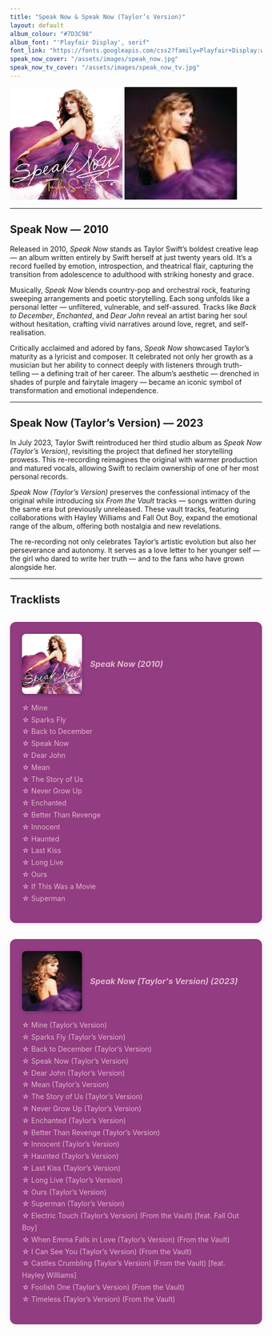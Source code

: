 ```yaml
---
title: "Speak Now & Speak Now (Taylor’s Version)"
layout: default
album_colour: "#7D3C98"
album_font: "'Playfair Display', serif"
font_link: "https://fonts.googleapis.com/css2?family=Playfair+Display:wght@400;700&display=swap"
speak_now_cover: "/assets/images/speak_now.jpg"
speak_now_tv_cover: "/assets/images/speak_now_tv.jpg"
---
```


<img src="../assets/images/speak_now.jpg" width="225" height="225" alt="Speak Now cover">
<img src="../assets/images/speak_now_tv.jpg" width="225" height="225" alt="Speak Now TV cover">

---

## Speak Now — 2010

Released in 2010, *Speak Now* stands as Taylor Swift’s boldest creative leap — an album written entirely by Swift herself at just twenty years old. It’s a record fuelled by emotion, introspection, and theatrical flair, capturing the transition from adolescence to adulthood with striking honesty and grace.  

Musically, *Speak Now* blends country-pop and orchestral rock, featuring sweeping arrangements and poetic storytelling. Each song unfolds like a personal letter — unfiltered, vulnerable, and self-assured. Tracks like *Back to December*, *Enchanted*, and *Dear John* reveal an artist baring her soul without hesitation, crafting vivid narratives around love, regret, and self-realisation.  

Critically acclaimed and adored by fans, *Speak Now* showcased Taylor’s maturity as a lyricist and composer. It celebrated not only her growth as a musician but her ability to connect deeply with listeners through truth-telling — a defining trait of her career. The album’s aesthetic — drenched in shades of purple and fairytale imagery — became an iconic symbol of transformation and emotional independence.

---

## Speak Now (Taylor’s Version) — 2023

In July 2023, Taylor Swift reintroduced her third studio album as *Speak Now (Taylor’s Version)*, revisiting the project that defined her storytelling prowess. This re-recording reimagines the original with warmer production and matured vocals, allowing Swift to reclaim ownership of one of her most personal records.  

*Speak Now (Taylor’s Version)* preserves the confessional intimacy of the original while introducing six *From the Vault* tracks — songs written during the same era but previously unreleased. These vault tracks, featuring collaborations with Hayley Williams and Fall Out Boy, expand the emotional range of the album, offering both nostalgia and new revelations.  

The re-recording not only celebrates Taylor’s artistic evolution but also her perseverance and autonomy. It serves as a love letter to her younger self — the girl who dared to write her truth — and to the fans who have grown alongside her.

---

## Tracklists

<div class="tracklist-container">
  
  <div class="tracklist">
    <div class="album-header">
   <img src="../assets/images/speak_now.jpg" alt="Speak Now album cover" class="mini-cover">
    <h3><em>Speak Now (2010)</em></h3>
</div>
    <ul>
      <li>Mine</li>
      <li>Sparks Fly</li>
      <li>Back to December</li>
      <li>Speak Now</li>
      <li>Dear John</li>
      <li>Mean</li>
      <li>The Story of Us</li>
      <li>Never Grow Up</li>
      <li>Enchanted</li>
      <li>Better Than Revenge</li>
      <li>Innocent</li>
      <li>Haunted</li>
      <li>Last Kiss</li>
      <li>Long Live</li>
      <li>Ours</li>
      <li>If This Was a Movie</li>
      <li>Superman</li>
    </ul>
  </div>

  <div class="tracklist">
  <div class="album-header">
  <img src="../assets/images/speak_now_tv.jpg" alt="Speak Now TV album cover" class="mini-cover">
     <h3><em>Speak Now (Taylor's Version) (2023)</em></h3>
  </div>
    <ul>
      <li>Mine (Taylor’s Version)</li>
      <li>Sparks Fly (Taylor’s Version)</li>
      <li>Back to December (Taylor’s Version)</li>
      <li>Speak Now (Taylor’s Version)</li>
      <li>Dear John (Taylor’s Version)</li>
      <li>Mean (Taylor’s Version)</li>
      <li>The Story of Us (Taylor’s Version)</li>
      <li>Never Grow Up (Taylor’s Version)</li>
      <li>Enchanted (Taylor’s Version)</li>
      <li>Better Than Revenge (Taylor’s Version)</li>
      <li>Innocent (Taylor’s Version)</li>
      <li>Haunted (Taylor’s Version)</li>
      <li>Last Kiss (Taylor’s Version)</li>
      <li>Long Live (Taylor’s Version)</li>
      <li>Ours (Taylor’s Version)</li>
      <li>Superman (Taylor’s Version)</li>
      <li>Electric Touch (Taylor’s Version) (From the Vault) [feat. Fall Out Boy]</li>
      <li>When Emma Falls in Love (Taylor’s Version) (From the Vault)</li>
      <li>I Can See You (Taylor’s Version) (From the Vault)</li>
      <li>Castles Crumbling (Taylor’s Version) (From the Vault) [feat. Hayley Williams]</li>
      <li>Foolish One (Taylor’s Version) (From the Vault)</li>
      <li>Timeless (Taylor’s Version) (From the Vault)</li>
    </ul>
  </div>
</div>


<style>
  .tracklist-container {
    display: flex;
    justify-content: space-between;
    flex-wrap: wrap;
    gap: 2rem;
    margin-top: 2rem;
  }
  
.tracklist {
  flex: 1;
  min-width: 300px;
  background-color: #923c81;  padding: 1.5rem;
  border-radius: 12px;
  box-shadow: 0 2px 10px rgba(0,0,0,0.08);
}

 .album-header {
  display: flex;
  align-items: center;
  gap: 1rem;
  margin-bottom: 1rem;
}

.mini-cover {
  width: 120px;
  border-radius: 8px;
  box-shadow: 0 2px 6px rgba(0,0,0,0.25);
}

.tracklist h3 {
  margin: 0;
  color: #e2b7ce;
  text-align: left;
}

.tracklist ul {
  list-style: none;
  padding-left: 0;
  line-height: 1.7;
  color: #e2b7ce;
}

  .tracklist li::before {
    content: "☆ ";
    colour: #000;
}
</style>
